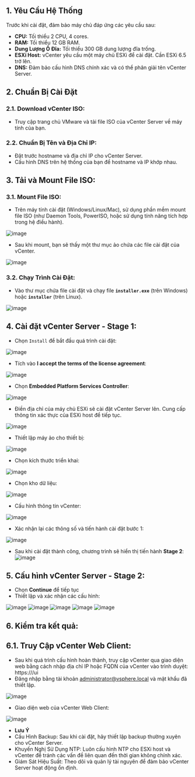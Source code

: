 ## 1. Yêu Cầu Hệ Thống

Trước khi cài đặt, đảm bảo máy chủ đáp ứng các yêu cầu sau:
- **CPU:** Tối thiểu 2 CPU, 4 cores.
- **RAM:** Tối thiểu 12 GB RAM.
- **Dung Lượng Ổ Đĩa:** Tối thiểu 300 GB dung lượng đĩa trống.
- **ESXi Host:** vCenter yêu cầu một máy chủ ESXi để cài đặt. Cần ESXi 6.5 trở lên.
- **DNS:** Đảm bảo cấu hình DNS chính xác và có thể phân giải tên vCenter Server.

## 2. Chuẩn Bị Cài Đặt

### 2.1. **Download vCenter ISO:**
   - Truy cập trang chủ VMware và tải file ISO của vCenter Server về máy tính của bạn.

### 2.2. **Chuẩn Bị Tên và Địa Chỉ IP:**
   - Đặt trước hostname và địa chỉ IP cho vCenter Server.
   - Cấu hình DNS trên hệ thống của bạn để hostname và IP khớp nhau.

## 3. Tải và Mount File ISO:
### 3.1. **Mount File ISO:**
- Trên máy tính cài đặt (Windows/Linux/Mac), sử dụng phần mềm mount file ISO (như Daemon Tools, PowerISO, hoặc sử dụng tính năng tích hợp trong hệ điều hành).

![image](https://github.com/user-attachments/assets/0c138ecf-6561-4a26-9d71-66dd5bb81794)

- Sau khi mount, bạn sẽ thấy một thư mục ảo chứa các file cài đặt của vCenter.

![image](https://github.com/user-attachments/assets/c775c31a-2ae1-415c-9a62-87f5e61dee42)

### 3.2. **Chạy Trình Cài Đặt:**
- Vào thư mục chứa file cài đặt và chạy file **`installer.exe`** (trên Windows) hoặc **`installer`** (trên Linux).
  
![image](https://github.com/user-attachments/assets/41d4da3b-e9da-4ee6-a2e4-a15124ebe223)

## 4. Cài đặt vCenter Server - Stage 1:
- Chọn `Install` để bắt đầu quá trình cài đặt:
  
![image](https://github.com/user-attachments/assets/613c5ef3-e8c7-4039-a2d0-2c3ba45a8cc0)

- Tích vào **I accept the terms of the license agreement**:
  
![image](https://github.com/user-attachments/assets/f8bf7d98-9428-4875-87cf-71d1553da2e4)

- Chọn **Embedded Platform Services Controller**:
  
![image](https://github.com/user-attachments/assets/e15d2df2-d2a3-43d5-b8a3-616caa9be98d)

- Điền địa chỉ của máy chủ ESXi sẽ cài đặt vCenter Server lên. Cung cấp thông tin xác thực của ESXi host để tiếp tục.
  
![image](https://github.com/user-attachments/assets/9791eff6-1e33-4fab-b02e-07f76b64d7f2)

- Thiết lập máy ảo cho thiết bị:
  
![image](https://github.com/user-attachments/assets/63930809-53bf-4497-b4f6-82c4d0c4947c)

- Chọn kích thước triển khai:
  
![image](https://github.com/user-attachments/assets/fbc3597a-8cef-4307-a477-bce9f739e61b)

- Chọn kho dữ liệu:
  
![image](https://github.com/user-attachments/assets/cb2e6e1a-6ca5-436a-b9aa-a1db7c630e22)

- Cấu hình thông tin vCenter:

![image](https://github.com/user-attachments/assets/ec1e212d-2db9-4698-a918-4187b0f7d2dd)

- Xác nhận lại các thông số và tiến hành cài đặt bước 1:
  
![image](https://github.com/user-attachments/assets/5f799075-d2f8-4517-829b-656cf2fbcc55)

- Sau khi cài đặt thành công, chương trình sẽ hiển thị tiến hành **Stage 2**:
![image](https://github.com/user-attachments/assets/6d987d7c-3bdd-422e-9f80-f88caeb5c0e3)

## 5. Cấu hình vCenter Server - Stage 2: 
- Chọn **Continue** để tiếp tục
- Thiết lập và xác nhận các cấu hình:

![image](https://github.com/user-attachments/assets/15e57ea5-b46b-4a47-b63d-de6689071194)
![image](https://github.com/user-attachments/assets/e82f62eb-efbe-4845-96a5-e220c1d9e78a)
![image](https://github.com/user-attachments/assets/59ef5f92-f0f1-4fcc-ad54-e9377ff0b7a9)
![image](https://github.com/user-attachments/assets/df247d75-ecac-4b1d-98de-4d19c7580563)
![image](https://github.com/user-attachments/assets/51dab87e-f4b8-4b95-9f9e-99aa5bfc3f3e)

## 6. Kiểm tra kết quả:
## 6.1. Truy Cập vCenter Web Client:
- Sau khi quá trình cấu hình hoàn thành, truy cập vCenter qua giao diện web bằng cách nhập địa chỉ IP hoặc FQDN của vCenter vào trình duyệt:
https://<vcenter-ip-or-fqdn>/ui
- Đăng nhập bằng tài khoản administrator@vsphere.local và mật khẩu đã thiết lập.

![image](https://github.com/user-attachments/assets/44f435b5-9df9-45bb-a398-13c5d09417fb)

- Giao diện web của vCenter Web Client:

![image](https://github.com/user-attachments/assets/e4106624-6e01-4af8-903d-c20a0414252a)
 
- **Lưu Ý**
- Cấu Hình Backup: Sau khi cài đặt, hãy thiết lập backup thường xuyên cho vCenter Server.
- Khuyến Nghị Sử Dụng NTP: Luôn cấu hình NTP cho ESXi host và vCenter để tránh các vấn đề liên quan đến thời gian không chính xác.
- Giám Sát Hiệu Suất: Theo dõi và quản lý tài nguyên để đảm bảo vCenter Server hoạt động ổn định.
